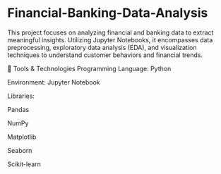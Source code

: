 # Financial-Banking-Data-Analysis
This project focuses on analyzing financial and banking data to extract meaningful insights. Utilizing Jupyter Notebooks, it encompasses data preprocessing, exploratory data analysis (EDA), and visualization techniques to understand customer behaviors and financial trends.

🧰 Tools & Technologies
Programming Language: Python

Environment: Jupyter Notebook

Libraries:

Pandas

NumPy

Matplotlib

Seaborn

Scikit-learn
